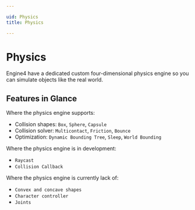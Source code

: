 ```yaml
---

uid: Physics
title: Physics

---
```

# Physics

Engine4 have a dedicated custom four-dimensional physics engine so you can simulate objects like the real world.

## Features in Glance

Where the physics engine supports:
+ Collision shapes: `Box`, `Sphere`, `Capsule`
+ Collision solver: `Multicontact`, `Friction`, `Bounce`
+ Optimization: `Dynamic Bounding Tree`, `Sleep`, `World Bounding`

Where the physics engine is in development:
+ `Raycast`
+ `Collision Callback`

Where the physics engine is currently lack of:
+ `Convex and concave shapes`
+ `Character controller`
+ `Joints`
